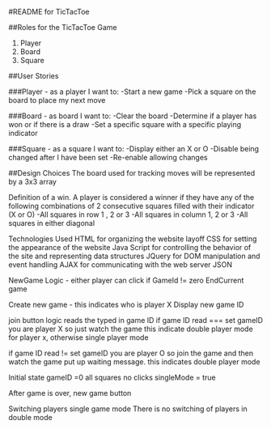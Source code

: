 #README for TicTacToe

##Roles for the TicTacToe Game

1. Player
1. Board
1. Square

##User Stories

###Player - as a player I want to:
-Start a new game
-Pick a square on the board to place my next move

###Board - as board I want to:
-Clear the board
-Determine if a player has won or if there is a draw
-Set a specific square with a specific playing indicator


###Square - as a square I want to:
-Display either an X or O
-Disable being changed after I have been set
-Re-enable allowing changes


##Design Choices
The board used for tracking moves will be represented by a 3x3 array

Definition of a win.   A player is considered a winner if they have any of the following combinations
of 2 consecutive squares filled with their indicator (X or O)
  -All squares in row 1 , 2 or 3
  -All squares in column 1, 2 or 3
  -All squares in either diagonal

Technologies Used
HTML for organizing the website layoff
CSS for setting the appearance of the website
Java Script for controlling the behavior of the site and representing data structures
JQuery for DOM manipulation and event handling
AJAX for communicating with the web server
JSON


NewGame Logic - either player can click
  if GameId != zero
    EndCurrent game

   Create new game - this indicates who is player X
   Display new game ID


join button logic
reads the typed in game ID
if game ID read === set gameID you are player X so just watch the game
  this indicate double player mode for player x, otherwise single player mode

if game ID read != set gameID you are player  O so join the game and then watch the game
  put up waiting message. this indicates double player mode


Initial state
gameID =0
all squares no clicks
singleMode = true


After game is over,  new game button

Switching players single game mode
There is no switching of players in double mode




